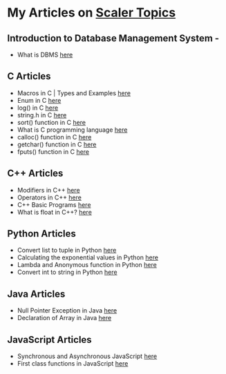 # My Articles on [Scaler Topics](https://scaler.com/topics)

## Introduction to Database Management System -

- What is DBMS [here](https://www.scaler.com/topics/what-is-dbms/)


## C Articles

- Macros in C | Types and Examples [here](https://www.scaler.com/topics/macros-in-c/)
- Enum in C [here](https://www.scaler.com/topics/enum-in-c/)
- log() in C [here](https://www.scaler.com/topics/log-in-c)
- string.h in C [here](https://www.scaler.com/topics/string-h-in-c/)
- sort() function in C [here](https://www.scaler.com/topics/sort-function-in-cpp/)
- What is C programming language [here](https://www.scaler.com/topics/c-programming-language)
- calloc() function in C [here](https://www.scaler.com/topics/calloc-in-c)
- getchar() function in C [here](https://www.scaler.com/topics/getchar-function-in-c)
- fputs() function in C [here](https://www.scaler.com/topics/fputs-in-c)


## C++ Articles

- Modifiers in C++ [here](https://www.scaler.com/topics/modifiers-in-cpp/)
- Operators in C++ [here](https://www.scaler.com/topics/operators-in-cpp/)
- C++ Basic Programs [here](https://www.scaler.com/topics/basic-programs-in-cpp/)
- What is float in C++? [here](https://www.scaler.com/topics/what-is-float-in-cpp)


## Python Articles

- Convert list to tuple in Python [here](https://www.scaler.com/topics/convert-list-to-tuple-python/)
- Calculating the exponential values in Python [here](https://www.scaler.com/topics/value-of-e/)
- Lambda and Anonymous function in Python [here](https://www.scaler.com/topics/python/lambda-and-anonymous-function-in-python/)
- Convert int to string in Python [here](https://www.scaler.com/topics/convert-int-to-string-in-python)


## Java Articles

- Null Pointer Exception in Java [here](https://www.scaler.com/topics/null-pointer-exception-in-java/)
- Declaration of Array in Java [here](https://www.scaler.com/topics/declaration-of-array-in-java)


## JavaScript Articles

- Synchronous and Asynchronous JavaScript [here](https://www.scaler.com/topics/synchronous-and-asynchronous-javascript)
- First class functions in JavaScript [here](https://www.scaler.com/topics/first-class-function-in-javascript)
